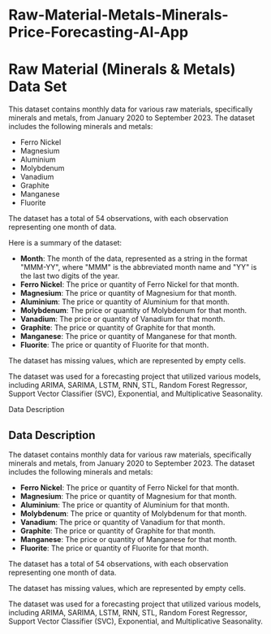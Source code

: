# Raw-Material-Metals-Minerals-Price-Forecasting-Al-App
# Raw Material (Minerals & Metals) Data Set

This dataset contains monthly data for various raw materials, specifically minerals and metals, from January 2020 to September 2023. The dataset includes the following minerals and metals:

- Ferro Nickel
- Magnesium
- Aluminium
- Molybdenum
- Vanadium
- Graphite
- Manganese
- Fluorite

The dataset has a total of 54 observations, with each observation representing one month of data.

Here is a summary of the dataset:

- **Month**: The month of the data, represented as a string in the format "MMM-YY", where "MMM" is the abbreviated month name and "YY" is the last two digits of the year.
- **Ferro Nickel**: The price or quantity of Ferro Nickel for that month.
- **Magnesium**: The price or quantity of Magnesium for that month.
- **Aluminium**: The price or quantity of Aluminium for that month.
- **Molybdenum**: The price or quantity of Molybdenum for that month.
- **Vanadium**: The price or quantity of Vanadium for that month.
- **Graphite**: The price or quantity of Graphite for that month.
- **Manganese**: The price or quantity of Manganese for that month.
- **Fluorite**: The price or quantity of Fluorite for that month.

The dataset has missing values, which are represented by empty cells.

The dataset was used for a forecasting project that utilized various models, including ARIMA, SARIMA, LSTM, RNN, STL, Random Forest Regressor, Support Vector Classifier (SVC), Exponential, and Multiplicative Seasonality.

Data Description

## Data Description

The dataset contains monthly data for various raw materials, specifically minerals and metals, from January 2020 to September 2023. The dataset includes the following minerals and metals:

- **Ferro Nickel**: The price or quantity of Ferro Nickel for that month.
- **Magnesium**: The price or quantity of Magnesium for that month.
- **Aluminium**: The price or quantity of Aluminium for that month.
- **Molybdenum**: The price or quantity of Molybdenum for that month.
- **Vanadium**: The price or quantity of Vanadium for that month.
- **Graphite**: The price or quantity of Graphite for that month.
- **Manganese**: The price or quantity of Manganese for that month.
- **Fluorite**: The price or quantity of Fluorite for that month.

The dataset has a total of 54 observations, with each observation representing one month of data.

The dataset has missing values, which are represented by empty cells.

The dataset was used for a forecasting project that utilized various models, including ARIMA, SARIMA, LSTM, RNN, STL, Random Forest Regressor, Support Vector Classifier (SVC), Exponential, and Multiplicative Seasonality.

